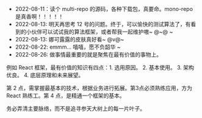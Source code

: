 - 2022-08-11：读个 multi-repo 的源码，各种下载包，真要命。mono-repo 是真香啊！！！！！
- 2022-08-13: 明天再思考 12 号的问题。终于，可以愉快的测试算法了，有看到的小伙伴可以试试我的算法框架，或者帮我一起维护嗷~ @~@ ~
- 2022-08-13: 娜可露露的皮肤真好看~ @v@~
- 2022-08-22: emmm... 嘻嘻，愿不负韶华 ~ 
- 2022-08-26: 做事情最重要的就是聚焦在最有价值的事物上。

例如 React 框架，最有价值的知识有四点：1. 选用原因。 2. 基本使用。 3. 架构优良。 4. 底层原理和未来展望。

第 2 点，需掌握最基本的技术，根据业务进行拓展。第3点必须熟练应用，方为 React 熟练工。第 4 点，是精通一个框架的基本。

务必弄清主要脉络，而不是追寻参天大树上的每一片叶子。